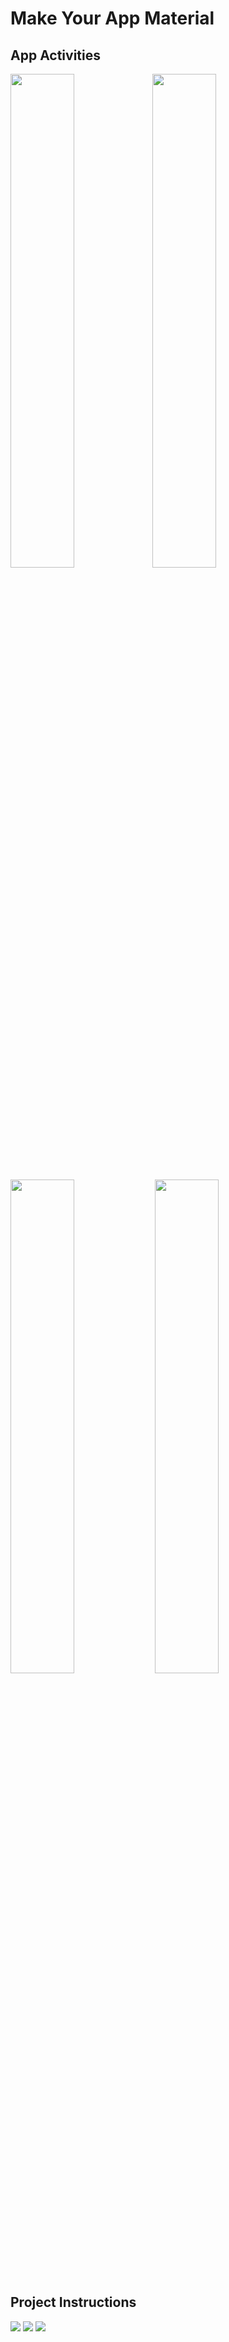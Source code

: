 # Make Your App Material

## App Activities

<img width="45%" src="https://user-images.githubusercontent.com/2250757/27266077-2fe6c856-5474-11e7-8ee8-9816613705ac.png" /><img width="45%" src="https://user-images.githubusercontent.com/2250757/27266080-2ff87902-5474-11e7-9968-5276ec1341ed.png" />

<img width="45%" src="https://user-images.githubusercontent.com/2250757/27266078-2fed834e-5474-11e7-985c-e4a1d0f414c6.png" /> <img width="45%" src="https://user-images.githubusercontent.com/2250757/27266079-2ff3ebd0-5474-11e7-869c-04b200744ca5.png" />

## Project Instructions

<img src="https://user-images.githubusercontent.com/2250757/27266009-65bc3f66-5473-11e7-85da-70cefc528105.png" />
<img src="https://user-images.githubusercontent.com/2250757/27266029-9bec5d1e-5473-11e7-9e4d-8ffc125bcbd2.png" />
<img src="https://user-images.githubusercontent.com/2250757/27266030-9f60ed0c-5473-11e7-9a6a-e5bf43aeb896.png" />
